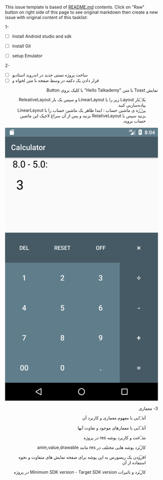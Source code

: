 This issue template is based of [README.md](README.md) contents.
Click on "Raw" button on right side of this page to see original markdown then create a new issue with original content of this tasklist:


1- 
- [ ] Install Android studio and sdk
- [ ] Install Git
- [ ] setup Emulator


2- 
- [ ] ساخت پروژه تستی جدید در اندروید استادیو    
- [ ] قرار دادن یک دکمه در وسط صفحه با متن لخواه و 
<div dir="rtl" align='right'>
  نمایش Toast با متن "Hello Talkademy" با کلیک بروی Button

- [ ] یک بار Layout زیر را با LinearLayout و سپس یک بار ReleativeLayout پیاده‌ساربی کنید   
- [ ] پروژه ی ماشین حساب  : ابتدا ظاهر یک ماشین حساب را با LinearLayout بزنید سپس با RelativeLayout بزنید و پس از آن سراغ لاجیک این ماشین حساب بروید.

![alt text](./images/s1.png)


3- معماری



- [ ] آشنایی با مفهوم معماری و کاربرد آن     &nbsp;&nbsp;&nbsp;&nbsp; 

- [ ] آشنایی با معمارهای موجود و تفاوت آنها 

- [ ] شناخت  و کاربرد پوشه res  در پروژه  

- [ ] کاربرد پوشه هایی مختلف در res مانند anim,value,drawable 

- [ ] افزودن یک ریسورس به این پوشه برای صفحه نمایش های متفاوت و نحوه استفاده از آن 

- [ ] کاربرد و تاثیرات Minimum SDK version - Target SDK version در پروژه
</div>


